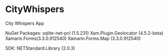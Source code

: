 # CityWhispers
City Whispers App

NuGet Packages:
sqlite-net-pcl (1.5.231)
Xam.Plugin.Geolocator (4.5.2-beta)
Xamarin.Forms(3.3.0.912540)
Xamarin.Forms.Map (3.3.0.912540)

SDK:
NETStandard.Library (2.0.3)
